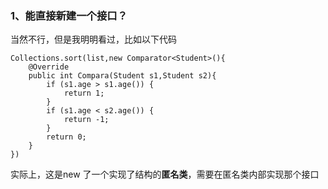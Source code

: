 ### 1、能直接新建一个接口？

当然不行，但是我明明看过，比如以下代码

```
Collections.sort(list,new Comparator<Student>(){
	@Override
	public int Compara(Student s1,Student s2){
		if (s1.age > s1.age()) {
            return 1;
        }
        if (s1.age < s2.age()) {
            return -1;
        }
        return 0;
	}
})
```

实际上，这是new 了一个实现了结构的**匿名类**，需要在匿名类内部实现那个接口